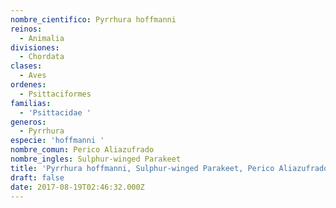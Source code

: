 ```yaml
---
nombre_cientifico: Pyrrhura hoffmanni
reinos:
  - Animalia
divisiones:
  - Chordata
clases:
  - Aves
ordenes:
  - Psittaciformes
familias:
  - 'Psittacidae '
generos:
  - Pyrrhura
especie: 'hoffmanni '
nombre_comun: Perico Aliazufrado
nombre_ingles: Sulphur-winged Parakeet
title: 'Pyrrhura hoffmanni, Sulphur-winged Parakeet, Perico Aliazufrado'
draft: false
date: 2017-08-19T02:46:32.000Z
---
```


